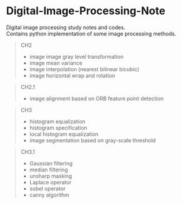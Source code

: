 # Digital-Image-Processing-Note
Digital image processing study notes and codes.   
Contains python implementation of some image processing methods.

>CH2
>- image image gray level transformation
>- image mean variance
>- image interpolation (nearest bilinear bicubic)
>- image horizontal wrap and rotation

>CH2.1
>- image alignment based on ORB feature point detection

>CH3
>- histogram equalization
>- histogram specification
>- local histogram equalization
>- image segmentation based on gray-scale threshold

>CH3.1
>- Gaussian filtering
>- median filtering
>- unsharp masking
>- Laplace operator
>- sobel operator
>- canny algorithm
